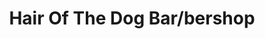 ---
title: "Hair Of The Dog Bar/bershop"
url: /springfield/hair-of-the-dog-bar-bershop/
shop: hairdresser
---